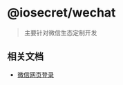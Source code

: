 # @iosecret/wechat

> 主要针对微信生态定制开发

## 相关文档

- [微信网页登录](https://developers.weixin.qq.com/doc/offiaccount/OA_Web_Apps/Wechat_webpage_authorization.html)
